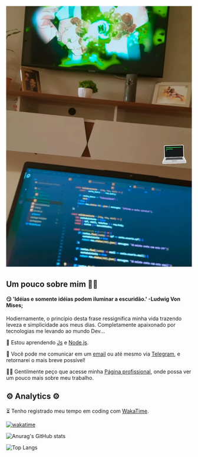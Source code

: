 ## ![](./assets/img/Screenshot_20231129-175848_Instagram.png)

## Um pouco sobre mim 🗽👋

#### 😏 'Idéias e somente idéias podem iluminar a escuridão.' -Ludwig Von Mises; 
Hodiernamente, o princípio desta frase ressignifica minha vida trazendo leveza e simplicidade aos meus dias. Completamente apaixonado por tecnologias me levando ao mundo Dev... 

🌱 Estou aprendendo [Js](https://https://www.javascript.com/) e [Node.js](https://nodejs.org/en/learn/getting-started/introduction-to-nodejs).

🤳 Você pode me comunicar em um [email](mailto:raul_lopes11k@outlook.com) ou até mesmo via [Telegram](https://t.me/Rauulkp), e retornarei o mais breve possível!

👨‍💻 Gentilmente peço que acesse minha [Página profissional](https://www.linkedin.com/in/raul-lopes-3460411b6/), onde possa ver um pouco mais sobre meu trabalho.

## ⚙️ Analytics ⚙️

⏳ Tenho registrado meu tempo em coding com [WakaTime](https://wakatime.com/).

[![wakatime](https://wakatime.com/badge/user/018bfe55-8cba-4811-aa07-bdc929811e7e.svg)](https://wakatime.com/@018bfe55-8cba-4811-aa07-bdc929811e7e)

![Anurag's GitHub stats](https://github-readme-stats.vercel.app/api?username=rauukp&show_icons=true&theme=transparent)

![Top Langs](https://github-readme-stats.vercel.app/api/top-langs/?username=rauukp&layout=compact)

